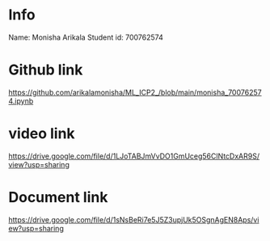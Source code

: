 # Info
Name: Monisha Arikala
Student id: 700762574

# Github link
https://github.com/arikalamonisha/ML_ICP2_/blob/main/monisha_700762574.ipynb
# video link
https://drive.google.com/file/d/1LJoTABJmVvDO1GmUceg56ClNtcDxAR9S/view?usp=sharing
# Document link
https://drive.google.com/file/d/1sNsBeRi7e5J5Z3upjUk5OSgnAgEN8Aps/view?usp=sharing
